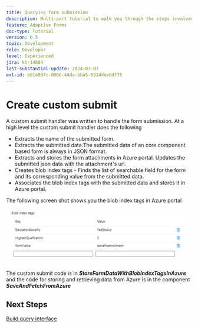 ```yaml
---
title: Querying form submission
description: Multi-part tutorial to walk you through the steps involved in querying form submissions stored in Azure portal
feature: Adaptive Forms
doc-type: Tutorial
version: 6.5
topic: Development
role: Developer
level: Experienced
jira: kt-14884
last-substantial-update: 2024-03-03
exl-id: b814097c-0066-44da-bba5-6914dee0df75
---
```

# Create custom submit

A custom submit handler was written to handle the form submission. At a high level the custom submit handler does the following

* Extracts the name of the submitted form.
* Extracts the submitted data.The submitted data of an core component based form is always in JSON format.
* Extracts and stores the form attachments in Azure portal. Updates the submitted json data with the attachment's url.
* Creates blob index tags - Finds the list of searchable field for the form and its corresponding value from the submitted data.
* Associates the blob index tags with the submitted data and stores it in Azure portal.

The following screen shot shows you the blob index tags in Azure portal

![blob-index-tags](assets/blob-index-tags.png)

The custom submit code is in **_StoreFormDataWithBlobIndexTagsInAzure_** and the code for storing and retrieving data from Azure is in the component **_SaveAndFetchFromAzure_**

## Next Steps

[Build query interface](./part3.md)
